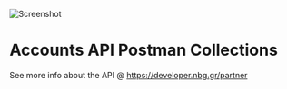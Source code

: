 ![Screenshot](https://microsites.nbg.gr/api.gateway/publicportal/sites/default/files/2018-11/black_logo.jpg) 

# Accounts API Postman Collections

See more info about the API @ https://developer.nbg.gr/partner

